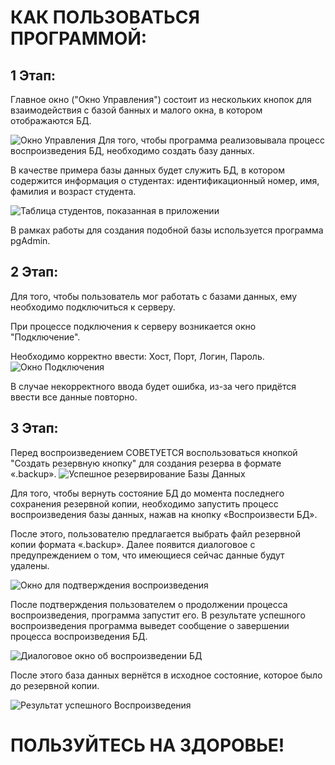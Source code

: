 # КАК ПОЛЬЗОВАТЬСЯ ПРОГРАММОЙ:

## 1 Этап:
Главное окно ("Окно Управления") состоит из нескольких кнопок для взаимодействия с базой банных и малого окна, в котором отображаются БД.

![Окно Управления](https://i.postimg.cc/Hs6c9CZW/image.png)
Для того, чтобы программа реализовывала процесс воспроизведения БД, необходимо создать базу данных.

В качестве примера базы данных будет служить БД, в котором содержится информация о студентах: идентификационный номер, имя, фамилия и возраст студента.

![Таблица студентов, показанная в приложении](https://i.postimg.cc/TPDKx5Rh/image.png)

В рамках работы для создания подобной базы используется программа pgAdmin.


## 2 Этап:

Для того, чтобы пользователь мог работать с базами данных, ему необходимо подключиться к серверу.

При процессе подключения к серверу возникается окно "Подключение".

Необходимо корректно ввести: Хост, Порт, Логин, Пароль.
![Окно Подключения](https://i.postimg.cc/x17XB3VW/image.png)

В случае некорректного ввода будет ошибка, из-за чего придётся ввести все данные повторно.

## 3 Этап:
Перед воспроизведением СОВЕТУЕТСЯ воспользоваться кнопкой "Создать резервную кнопку" для создания резерва в формате «.backup».
![Успешное резервирование Базы Данных](https://i.postimg.cc/PxnP5fxy/image.png)

Для того, чтобы вернуть состояние БД до момента последнего сохранения резервной копии, необходимо запустить процесс воспроизведения базы данных, нажав на кнопку «Воспроизвести БД».

После этого, пользователю предлагается выбрать файл резервной копии формата «.backup». Далее появится диалоговое с предупреждением о том, что имеющиеся сейчас данные будут удалены.

![Окно для подтверждения воспроизведения](https://i.postimg.cc/rwzdhY31/image.png)

После подтверждения пользователем о продолжении процесса воспроизведения, программа запустит его. В результате успешного воспроизведения программа выведет сообщение о завершении процесса воспроизведения БД.

![Диалоговое окно об воспроизведении БД](https://i.postimg.cc/yY13RNTr/image.png)

После этого база данных вернётся в исходное состояние, которое было до резервной копии.

![Результат успешного Воспроизведения](https://i.postimg.cc/NG7rLXRH/image.png)

# ПОЛЬЗУЙТЕСЬ НА ЗДОРОВЬЕ!